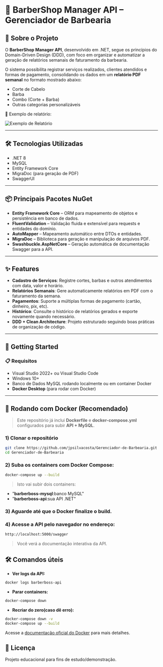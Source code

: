 # 💈 BarberShop Manager API – Gerenciador de Barbearia

## 📌 Sobre o Projeto
O **BarberShop Manager API**, desenvolvido em .NET, segue os princípios do Domain-Driven Design (DDD), com foco em organizar e automatizar a geração de relatórios semanais de faturamento da barbearia.

O sistema possibilita registrar serviços realizados, clientes atendidos e formas de pagamento, consolidando os dados em um **relatório PDF semanal** no formato mostrado abaixo:

- Corte de Cabelo  
- Barba  
- Combo (Corte + Barba)  
- Outras categorias personalizáveis  

📄 Exemplo de relatório:










![Exemplo de Relatório](Relatório-Semanal.png)

---

## 🛠 Tecnologias Utilizadas
- .NET 8
- MySQL
- Entity Framework Core
- MigraDoc (para geração de PDF)
- SwaggerUI

---

## 📦 Principais Pacotes NuGet
- **Entity Framework Core** – ORM para mapeamento de objetos e persistência em banco de dados.
- **FluentValidation** – Validação fluida e extensível para requests e entidades do domínio.
- **AutoMapper** – Mapeamento automático entre DTOs e entidades.
- **MigraDoc** – Biblioteca para geração e manipulação de arquivos PDF.
- **Swashbuckle.AspNetCore** – Geração automática de documentação Swagger para a API.

---

## ✨ Features
- **Cadastro de Serviços**: Registre cortes, barbas e outros atendimentos com data, valor e horário.  
- **Relatórios Semanais**: Gere automaticamente relatórios em PDF com o faturamento da semana.  
- **Pagamentos**: Suporte a múltiplas formas de pagamento (cartão, dinheiro, pix, etc).  
- **Histórico**: Consulte o histórico de relatórios gerados e exporte novamente quando necessário.  
- **DDD + Clean Architecture**: Projeto estruturado seguindo boas práticas de organização de código.  

---

## 🚀 Getting Started

### 📋 Requisitos
- Visual Studio 2022+ ou Visual Studio Code  
- Windows 10+  
- Banco de Dados MySQL rodando localmente ou em container Docker  
- **Docker Desktop** (para rodar com Docker)  

---

## 🐳 Rodando com Docker (Recomendado)

> Este repositório já inclui **Dockerfile** e **docker-compose.yml** configurados para subir **API + MySQL**.

### 1) Clonar o repositório
```bash
git clone https://github.com/jpsilvacosta/Gerenciador-de-Barbearia.git
cd Gerenciador-de-Barbearia
```
### 2) Suba os containers com Docker Compose:
```bash
docker-compose up --build
```
> Isto vai subir dois containers:
- "**barberboss-mysql**:banco MySQL"
- "**barberboss-api**:sua API .NET"

### 3) Aguarde até que o Docker finalize o build.
### 4) Acesse a API pelo navegador no endereço:
```bash
http://localhost:5000/swagger
```
> Você verá a documentação interativa da API.

## 🛠️ Comandos úteis
- **Ver logs da API:**
```bash
docker logs barberboss-api
```
- **Parar containers:**
```bash
docker-compose down
```
- **Recriar do zero(caso dê erro):**
```bash
docker-compose down -v
docker-compose up --build
```

Acesse a [documentação oficial do Docker](https://docs.docker.com/) para mais detalhes.

## 🧾 Licença
Projeto educacional para fins de estudo/demonstração.

